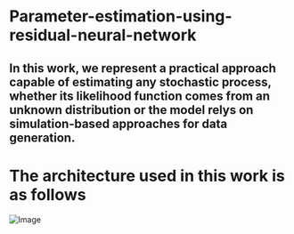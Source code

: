 # Parameter-estimation-using-residual-neural-network

## In this work, we represent a practical approach capable of estimating any stochastic process, whether its likelihood function comes from an unknown distribution or the model relys on simulation-based approaches for data generation.
# The architecture used in this work is as follows  
![Image](https://github.com/hodaVS/Parameter-estimation-using-residual-neural-network/blob/main/ResNet.png)
